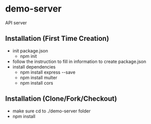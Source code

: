 # demo-server
API server

## Installation (First Time Creation)
* init package.json
    * npm init
* follow the instruction to fill in information to create package.json
* install dependencies
    * npm install express --save
    * npm install multer
    * npm install cors


## Installation (Clone/Fork/Checkout)
* make sure cd to ./demo-server folder
* npm install 